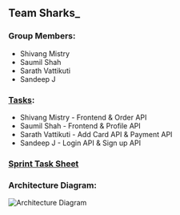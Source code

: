 ## Team Sharks_

### Group Members: 
* Shivang Mistry
* Saumil Shah
* Sarath Vattikuti
* Sandeep J

### [Tasks](https://github.com/gopinathsjsu/teamproject-sharks_/blob/master/Starbucks/backend/index.js):
* Shivang Mistry - Frontend & Order API
* Saumil Shah - Frontend & Profile API
* Sarath Vattikuti - Add Card API & Payment API
* Sandeep J - Login API & Sign up API

### [Sprint Task Sheet](https://github.com/gopinathsjsu/teamproject-sharks_/blob/master/Documentation/CMPE%20202%20-%20Sprint%20Task%20Sheet.xlsx)

### Architecture Diagram:
![Architecture Diagram](https://github.com/gopinathsjsu/teamproject-sharks_/blob/master/Images/Architecture.png)


